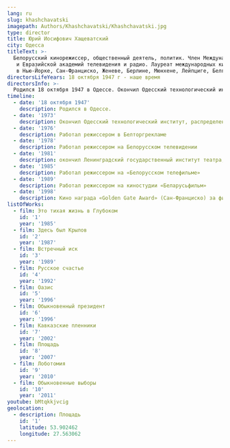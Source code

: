 ```yaml
---
lang: ru
slug: khashchavatski
imagepath: Authors/Khashchavatski/Khashchavatski.jpg
type: director
title: Юрий Иосифович Хащеватский
city: Одесса
titleText: >-
  Белорусский кинорежиссер, общественный деятель, политик. Член Международной
   и Евразийской академий телевидения и радио. Лауреат международных кинофестивалей
   в Нью-Йорке, Сан-Франциско, Женеве, Берлине, Мюнхене, Лейпциге, Белграде, Киеве, Санкт-Петербурге.
directorsLifeYears: 18 октября 1947 г - наше время
directorsInfo: >-
  Родился 18 октября 1947 в Одессе. Окончил Одесский технологический институт. После распределения в Минск сотрудничал в качестве внештатного автора с Белорусским телевидением, позже - режиссер. В 1981-м окончил Ленинградский государственный институт театра, музыки и кинематографии. Стоял у истоков Минского объединения еврейской культуры в 1988 г. вошел в правление этой общественной организации, однако вскоре покинул его из-за несогласия с методами руководства. В конце 1990-х годов входил в Совет директоров Всемирной ассоциации белорусских евреев. Член Объединенной гражданской партии. Отмечает, что является последовательным оппонентом режима Лукашенко. Автор более тридцати кинофильмов, многие отмечены призами международных фестивалей. Член Международной и Евразийской академий телевидения и радио. Лауреат международных кинофестивалей в Нью-Йорке, Сан-Франциско, Женеве, Берлине, Мюнхене, Лейпциге, Белграде, Киеве, Санкт-Петербурге.
timeline:
  - date: '18 октября 1947'
    description: Родился в Одессе.
  - date: '1973'
    description: Окончил Одесский технологический институт, распределен в Минск
  - date: '1976'
    description: Работал режиссером в Белторгрекламе
  - date: '1978'
    description: Работал режиссером на Белорусском телевидении
  - date: '1981'
    description: окончил Ленинградский государственный институт театра, музыки и кинематографии
  - date: '1985'
    description: Работал режиссером на «Белорусском телефильме»
  - date: '1989'
    description: Работал режиссером на киностудии «Беларусьфильм»
  - date: '1998'
    description: Кино награда «Golden Gate Award» (Сан-Франциско) за фильм «Обыкновенный президент»
listOfWorks:
  - film: Это тихая жизнь в Глубоком
    id: '1'
    year: '1985'
  - film: Здесь был Крылов
    id: '2'
    year: '1987'
  - film: Встречный иск
    id: '3'
    year: '1989'
  - film: Русское счастье
    id: '4'
    year: '1992'
  - film: Оазис
    id: '5'
    year: '1996'
  - film: Обыкновенный президент
    id: '6'
    year: '1996'
  - film: Кавказские пленники
    id: '7'
    year: '2002'
  - film: Площадь
    id: '8'
    year: '2007'
  - film: Лоботомия
    id: '9'
    year: '2010'
  - film: Обыкновенные выборы
    id: '10'
    year: '2011'
youtube: bMtqkkjvcig
geolocation:
  - description: Площадь
    id: '1'
    latitude: 53.902462
    longitude: 27.563062
---
```


